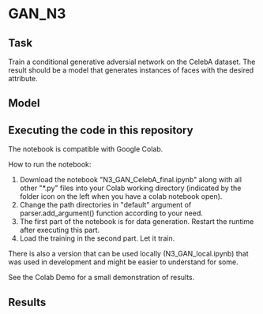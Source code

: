 # GAN_N3
## Task
Train a conditional generative adversial network on the CelebA dataset. The result should be a model that generates instances of faces with the desired attribute.

## Model

## Executing the code in this repository

The notebook is compatible with Google Colab. 

How to run the notebook:

1) Download the notebook "N3_GAN_CelebA_final.ipynb" along with all other "*.py" files into your Colab working directory (indicated by the folder icon on the left when you have a colab notebook open).
2) Change the path directories in "default" argument of parser.add_argument() function according to your need.
3) The first part of the notebook is for data generation. Restart the runtime after executing this part.
4) Load the training in the second part. Let it train.

There is also a version that can be used locally (N3_GAN_local.ipynb) that was used in development and might be easier to understand for some.

See the Colab Demo for a small demonstration of results.

## Results
